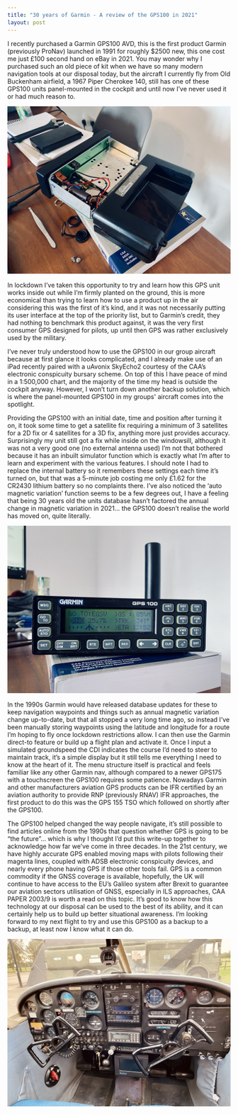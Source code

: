 ```yaml
---
title: "30 years of Garmin - A review of the GPS100 in 2021"
layout: post
---
```


I recently purchased a Garmin GPS100 AVD, this is the first product Garmin (previously ProNav) launched in 1991 for roughly $2500 new, this one cost me just £100 second hand on eBay in 2021. You may wonder why I purchased such an old piece of kit when we have so many modern navigation tools at our disposal today, but the aircraft I currently fly from Old Buckenham airfield, a 1967 Piper Cherokee 140, still has one of these GPS100 units panel-mounted in the cockpit and until now I’ve never used it or had much reason to.

![Garmin GPS100](https://github.com/George-/gfrench.co.uk/raw/master/_posts/images/garmin_gps100_battery_replacement.jpg)

In lockdown I’ve taken this opportunity to try and learn how this GPS unit works inside out while I’m firmly planted on the ground, this is more economical than trying to learn how to use a product up in the air considering this was the first of it’s kind, and it was not necessarily putting its user interface at the top of the priority list, but to Garmin’s credit, they had nothing to benchmark this product against, it was the very first consumer GPS designed for pilots, up until then GPS was rather exclusively used by the military.

I’ve never truly understood how to use the GPS100 in our group aircraft because at first glance it looks complicated, and I already make use of an iPad recently paired with a uAvonix SkyEcho2 courtesy of the CAA’s electronic conspicuity bursary scheme. On top of this I have peace of mind in a 1:500,000 chart, and the majority of the time my head is outside the cockpit anyway. However, I won’t turn down another backup solution, which is where the panel-mounted GPS100 in my groups' aircraft comes into the spotlight.

Providing the GPS100 with an initial date, time and position after turning it on, it took some time to get a satellite fix requiring a minimum of 3 satellites for a 2D fix or 4 satellites for a 3D fix, anything more just provides accuracy. Surprisingly my unit still got a fix while inside on the windowsill, although it was not a very good one (no external antenna used) I’m not that bothered because it has an inbuilt simulator function which is exactly what I’m after to learn and experiment with the various features. I should note I had to replace the internal battery so it remembers these settings each time it’s turned on, but that was a 5-minute job costing me only £1.62 for the CR2430 lithium battery so no complaints there. I’ve also noticed the ‘auto magnetic variation’ function seems to be a few degrees out, I have a feeling that being 30 years old the units database hasn’t factored the annual change in magnetic variation in 2021… the GPS100 doesn’t realise the world has moved on, quite literally.

![GPS100 Nav Mode](https://github.com/George-/gfrench.co.uk/raw/master/_posts/images/garmin_gps100_navmode.jpg)

In the 1990s Garmin would have released database updates for these to keep navigation waypoints and things such as annual magnetic variation change up-to-date, but that all stopped a very long time ago, so instead I’ve been manually storing waypoints using the latitude and longitude for a route I’m hoping to fly once lockdown restrictions allow. I can then use the Garmin direct-to feature or build up a flight plan and activate it. Once I input a simulated groundspeed the CDI indicates the course I’d need to steer to maintain track, it’s a simple display but it still tells me everything I need to know at the heart of it. The menu structure itself is practical and feels familiar like any other Garmin nav, although compared to a newer GPS175 with a touchscreen the GPS100 requires some patience. Nowadays Garmin and other manufacturers aviation GPS products can be IFR certified by an aviation authority to provide RNP (previously RNAV) IFR approaches, the first product to do this was the GPS 155 TSO which followed on shortly after the GPS100.


The GPS100 helped changed the way people navigate, it’s still possible to find articles online from the 1990s that question whether GPS is going to be “the future”… which is why I thought I’d put this write-up together to acknowledge how far we’ve come in three decades. In the 21st century, we have highly accurate GPS enabled moving maps with pilots following their magenta lines, coupled with ADSB electronic conspicuity devices, and nearly every phone having GPS if those other tools fail. GPS is a common commodity if the GNSS coverage is available, hopefully, the UK will continue to have access to the EU’s Galileo system after Brexit to guarantee our aviation sectors utilisation of GNSS, especially in ILS approaches, CAA PAPER 2003/9 is worth a read on this topic. It’s good to know how this technology at our disposal can be used to the best of its ability, and it can certainly help us to build up better situational awareness. I’m looking forward to my next flight to try and use this GPS100 as a backup to a backup, at least now I know what it can do.

![GPS100 in G-AVWA](https://github.com/George-/gfrench.co.uk/raw/master/_posts/images/GAVWA.jpg)
